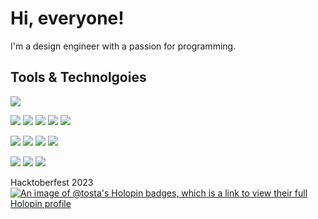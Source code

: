 # Hi, everyone!

I'm a design engineer with a passion for programming. 

## Tools & Technolgoies

![](https://img.shields.io/badge/OS-Windows-informational?style=for-the-badge&logo=windows&logoColor=white&color=001C30&labelColor=64CCC5)

![](https://img.shields.io/badge/Code-Python-informational?style=for-the-badge&logo=python&logoColor=white&color=001C30&labelColor=64CCC5)
![](https://img.shields.io/badge/Code-Django-informational?style=for-the-badge&logo=django&logoColor=white&color=001C30&labelColor=64CCC5)
![](https://img.shields.io/badge/Code-VUE-informational?style=for-the-badge&logo=vuedotjs&logoColor=white&color=001C30&labelColor=64CCC5)
![](https://img.shields.io/badge/Code-Alpine.js-informational?style=for-the-badge&logo=alpinedotjs&logoColor=white&color=001C30&labelColor=64CCC5)
![](https://img.shields.io/badge/Code-Tailwind_CSS-informational?style=for-the-badge&logo=tailwindcss&logoColor=white&color=001C30&labelColor=64CCC5)

![](https://img.shields.io/badge/Tools-VScode-informational?style=for-the-badge&logo=visualstudiocode&logoColor=white&color=001C30&labelColor=64CCC5)
![](https://img.shields.io/badge/Tools-Docker-informational?style=for-the-badge&logo=docker&logoColor=white&color=001C30&labelColor=64CCC5)
![](https://img.shields.io/badge/Tools-GitHub_Actions-informational?style=for-the-badge&logo=githubactions&logoColor=white&color=001C30&labelColor=64CCC5)
![](https://img.shields.io/badge/Tools-Obsidian-informational?style=for-the-badge&logo=obsidian&logoColor=white&color=001C30&labelColor=64CCC5)

![](https://img.shields.io/badge/HW-RaspberryPi-informational?style=for-the-badge&logo=raspberrypi&logoColor=white&color=001C30&labelColor=64CCC5)
![](https://img.shields.io/badge/HW-ESP-informational?style=for-the-badge&logo=espressif&logoColor=white&color=001C30&labelColor=64CCC5)
![](https://img.shields.io/badge/HW-ESP-informational?style=for-the-badge&logo=arduino&logoColor=white&color=001C30&labelColor=64CCC5)


Hacktoberfest 2023
[![An image of @tosta's Holopin badges, which is a link to view their full Holopin profile](https://holopin.me/tosta)](https://holopin.io/@tosta)

<!--
**to-sta/to-sta** is a ✨ _special_ ✨ repository because its `README.md` (this file) appears on your GitHub profile.

Here are some ideas to get you started:

- 🔭 I’m currently working on Activist
- 🌱 I’m currently learning ...
- 👯 I’m looking to collaborate on ...
- 🤔 I’m looking for help with ...
- 💬 Ask me about ...
- 📫 How to reach me: ...
- 😄 Pronouns: ...
- ⚡ Fun fact: ...
-->
